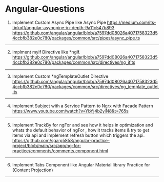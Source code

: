 # Angular-Questions

1. Implement Custom Async Pipe like Async Pipe 
https://medium.com/its-tinkoff/angular-asyncpipe-in-depth-9a11c547b893
https://github.com/angular/angular/blob/a7597dd08026a4071758323d54ccbfb382e0c780/packages/common/src/pipes/async_pipe.ts

*************************************************************************************************************

2. Implment myIf Directive like *ngIf.
https://github.com/angular/angular/blob/a7597dd08026a4071758323d54ccbfb382e0c780/packages/common/src/directives/ng_if.ts

*************************************************************************************************************


3. Implement Custom *ngTemplateOutlet Directive
https://github.com/angular/angular/blob/a7597dd08026a4071758323d54ccbfb382e0c780/packages/common/src/directives/ng_template_outlet.ts

*************************************************************************************************************


4. Implement Subject with a Service Pattern to Ngrx with Facade Pattern
https://www.youtube.com/watch?v=YbYj4b2yIN8&t=765s

*************************************************************************************************************


5. Implement TrackBy for ngFor and see how it helps in optimization and whats the default behavior of ngFor , how it tracks items & try to get items via api and implement refresh button which triggers the api.
https://github.com/sgarg5858/angular-practice-project/blob/main/src/app/ng-for-practice/comments/comments.component.html

*************************************************************************************************************

6. Implement Tabs Component like Angular Material library Practice for (Content Projection)

*************************************************************************************************************

